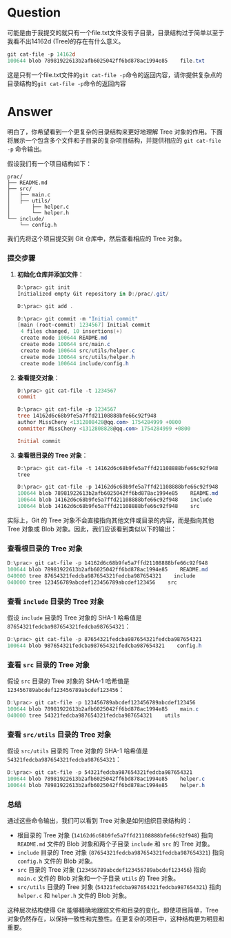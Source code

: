 # Question

可能是由于我提交的就只有一个file.txt文件没有子目录，目录结构过于简单以至于我看不出14162d (Tree)的存在有什么意义。 

```powershell
git cat-file -p 14162d
100644 blob 78981922613b2afb6025042ff6bd878ac1994e85    file.txt
```

这是只有一个file.txt文件的`git cat-file -p`命令的返回内容，请你提供复杂点的目录结构的`git cat-file -p`命令的返回内容

# Answer

明白了，你希望看到一个更复杂的目录结构来更好地理解 Tree 对象的作用。下面将展示一个包含多个文件和子目录的复杂项目结构，并提供相应的 `git cat-file -p` 命令输出。

假设我们有一个项目结构如下：

```
prac/
├── README.md
├── src/
│   ├── main.c
│   ├── utils/
│       ├── helper.c
│       └── helper.h
└── include/
    └── config.h
```

我们先将这个项目提交到 Git 仓库中，然后查看相应的 Tree 对象。

### 提交步骤

1. **初始化仓库并添加文件**：
    ```powershell
    D:\prac> git init
    Initialized empty Git repository in D:/prac/.git/

    D:\prac> git add .

    D:\prac> git commit -m "Initial commit"
    [main (root-commit) 1234567] Initial commit
     4 files changed, 10 insertions(+)
     create mode 100644 README.md
     create mode 100644 src/main.c
     create mode 100644 src/utils/helper.c
     create mode 100644 src/utils/helper.h
     create mode 100644 include/config.h
    ```

2. **查看提交对象**：
    ```powershell
    D:\prac> git cat-file -t 1234567
    commit

    D:\prac> git cat-file -p 1234567
    tree 14162d6c68b9fe5a7ffd21108888bfe66c92f948
    author MissCheny <1312808428@qq.com> 1754284999 +0800
    committer MissCheny <1312808828@qq.com> 1754284999 +0800

    Initial commit
    ```

3. **查看根目录的 Tree 对象**：
    ```powershell
    D:\prac> git cat-file -t 14162d6c68b9fe5a7ffd21108888bfe66c92f948
    tree

    D:\prac> git cat-file -p 14162d6c68b9fe5a7ffd21108888bfe66c92f948
    100644 blob 78981922613b2afb6025042ff6bd878ac1994e85    README.md
    100644 blob 14162d6c68b9fe5a7ffd21108888bfe66c92f948    include
    100644 blob 14162d6c68b9fe5a7ffd21108888bfe66c92f948    src
    ```

实际上，Git 的 Tree 对象不会直接指向其他文件或目录的内容，而是指向其他 Tree 对象或 Blob 对象。因此，我们应该看到类似以下的输出：

### 查看根目录的 Tree 对象

```powershell
D:\prac> git cat-file -p 14162d6c68b9fe5a7ffd21108888bfe66c92f948
100644 blob 78981922613b2afb6025042ff6bd878ac1994e85    README.md
040000 tree 87654321fedcba987654321fedcba987654321    include
040000 tree 123456789abcdef123456789abcdef123456    src
```

### 查看 `include` 目录的 Tree 对象

假设 `include` 目录的 Tree 对象的 SHA-1 哈希值是 `87654321fedcba987654321fedcba987654321`：

```powershell
D:\prac> git cat-file -p 87654321fedcba987654321fedcba987654321
100644 blob 987654321fedcba987654321fedcba987654321    config.h
```

### 查看 `src` 目录的 Tree 对象

假设 `src` 目录的 Tree 对象的 SHA-1 哈希值是 `123456789abcdef123456789abcdef123456`：

```powershell
D:\prac> git cat-file -p 123456789abcdef123456789abcdef123456
100644 blob 78981922613b2afb6025042ff6bd878ac1994e85    main.c
040000 tree 54321fedcba987654321fedcba987654321    utils
```

### 查看 `src/utils` 目录的 Tree 对象

假设 `src/utils` 目录的 Tree 对象的 SHA-1 哈希值是 `54321fedcba987654321fedcba987654321`：

```powershell
D:\prac> git cat-file -p 54321fedcba987654321fedcba987654321
100644 blob 78981922613b2afb6025042ff6bd878ac1994e85    helper.c
100644 blob 78981922613b2afb6025042ff6bd878ac1994e85    helper.h
```

### 总结

通过这些命令输出，我们可以看到 Tree 对象是如何组织目录结构的：

- 根目录的 Tree 对象 (`14162d6c68b9fe5a7ffd21108888bfe66c92f948`) 指向 `README.md` 文件的 Blob 对象和两个子目录 `include` 和 `src` 的 Tree 对象。
- `include` 目录的 Tree 对象 (`87654321fedcba987654321fedcba987654321`) 指向 `config.h` 文件的 Blob 对象。
- `src` 目录的 Tree 对象 (`123456789abcdef123456789abcdef123456`) 指向 `main.c` 文件的 Blob 对象和一个子目录 `utils` 的 Tree 对象。
- `src/utils` 目录的 Tree 对象 (`54321fedcba987654321fedcba987654321`) 指向 `helper.c` 和 `helper.h` 文件的 Blob 对象。

这种层次结构使得 Git 能够精确地跟踪文件和目录的变化。即使项目简单，Tree 对象仍然存在，以保持一致性和完整性。在更复杂的项目中，这种结构更为明显和重要。